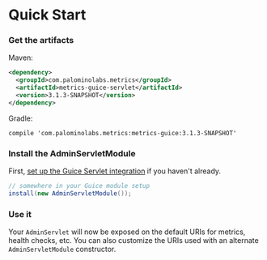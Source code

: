 # Quick Start

### Get the artifacts

Maven:

```xml
<dependency>
  <groupId>com.palominolabs.metrics</groupId>
  <artifactId>metrics-guice-servlet</artifactId>
  <version>3.1.3-SNAPSHOT</version>
</dependency>
```

Gradle:

```
compile 'com.palominolabs.metrics:metrics-guice:3.1.3-SNAPSHOT'
```

### Install the AdminServletModule

First, [set up the Guice Servlet integration](https://github.com/google/guice/wiki/ServletModule) if you haven't already.

```java
// somewhere in your Guice module setup
install(new AdminServletModule());
```

### Use it

Your `AdminServlet` will now be exposed on the default URIs for metrics, health checks, etc. You can also customize the URIs used with an alternate `AdminServletModule` constructor.

